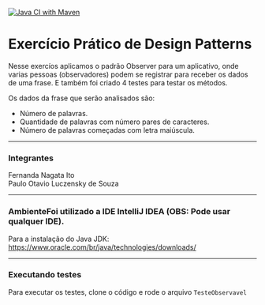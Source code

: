 [![Java CI with Maven](https://github.com/FerNagata/Observe/actions/workflows/maven.yml/badge.svg)](https://github.com/FerNagata/Observe/actions/workflows/maven.yml)
# Exercício Prático de Design Patterns

Nesse exercíos aplicamos o padrão Observer para um aplicativo, onde varias pessoas (observadores) podem se registrar para receber os dados de uma frase. E também foi criado 4 testes para testar os métodos.

Os dados da frase que serão analisados são:
- Número de palavras.
- Quantidade de palavras com número pares de caracteres.
- Número de palavras começadas com letra maiúscula.

---
### Integrantes

Fernanda Nagata Ito <br/>
Paulo Otavio Luczensky de Souza

---
### AmbienteFoi utilizado a IDE IntelliJ IDEA (OBS: Pode usar qualquer IDE).

Para a instalação do Java JDK: https://www.oracle.com/br/java/technologies/downloads/

--- 

### Executando testes
Para executar os testes, clone o código e rode o arquivo `TesteObservavel`
